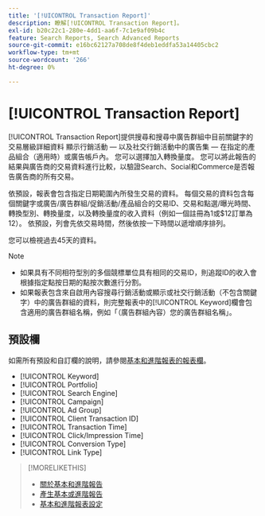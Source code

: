 ```yaml
---
title: '[!UICONTROL Transaction Report]'
description: 瞭解[!UICONTROL Transaction Report]。
exl-id: b20c22c1-280e-4dd1-aa6f-7c1e9af09b4c
feature: Search Reports, Search Advanced Reports
source-git-commit: e16bc62127a708de8f4deb1eddfa53a14405cbc2
workflow-type: tm+mt
source-wordcount: '266'
ht-degree: 0%

---
```


# [!UICONTROL Transaction Report]

[!UICONTROL Transaction Report]提供搜尋和搜尋中廣告群組中目前關鍵字的交易層級詳細資料
顯示行銷活動 — 以及社交行銷活動中的廣告集 — 在指定的產品組合（適用時）或廣告帳戶內。 您可以選擇加入轉換量度。 您可以將此報告的結果與廣告商的交易資料進行比較，以驗證Search、Social和Commerce是否報告廣告商的所有交易。

依預設，報表會包含指定日期範圍內所發生交易的資料。 每個交易的資料包含每個關鍵字或廣告/廣告群組/促銷活動/產品組合的交易ID、交易和點選/曝光時間、轉換型別、轉換量度，以及轉換量度的收入資料（例如一個註冊為1或$12訂單為12）。 依預設，列會先依交易時間，然後依按一下時間以遞增順序排列。

您可以檢視過去45天的資料。

>[!NOTE]
>
>* 如果具有不同相符型別的多個競標單位具有相同的交易ID，則追蹤ID的收入會根據指定點按日期的點按次數進行分割。
>* 如果報表包含來自啟用內容搜尋行銷活動或顯示或社交行銷活動（不包含關鍵字）中的廣告群組的資料，則完整報表中的[!UICONTROL Keyword]欄會包含適用的廣告群組名稱，例如「（廣告群組內容）您的廣告群組名稱」。

## 預設欄

如需所有預設和自訂欄的說明，請參閱[基本和進階報表的報表欄](basic-advanced-report-columns.md)。

* [!UICONTROL Keyword]
* [!UICONTROL Portfolio]
* [!UICONTROL Search Engine]
* [!UICONTROL Campaign]
* [!UICONTROL Ad Group]
* [!UICONTROL Client Transaction ID]
* [!UICONTROL Transaction Time]
* [!UICONTROL Click/Impression Time]
* [!UICONTROL Conversion Type]
* [!UICONTROL Link Type]

>[!MORELIKETHIS]
>
>* [關於基本和進階報告](basic-advanced-report-about.md)
>* [產生基本或進階報告](basic-advanced-report-generate.md)
>* [基本和進階報表設定](basic-advanced-report-settings.md)
